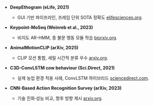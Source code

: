 - **DeepEthogram (eLife, 2021)**
    - GUI 기반 파이프라인, 프레임 단위 SOTA 정확도 [elifesciences.org](https://elifesciences.org/articles/63377?utm_source=chatgpt.com).
- **Keypoint-MoSeq (Weinreb et al., 2023)**
    - 비지도 AR-HMM, 종 불문 행동 모듈 학습 [biorxiv.org](https://www.biorxiv.org/content/10.1101/2023.03.16.532307v1.full.pdf?utm_source=chatgpt.com).
- **AnimalMotionCLIP (arXiv, 2025)**
    
    - CLIP 모션 통합, 세밀 시간적 분류 우수 [arxiv.org](https://arxiv.org/abs/2505.00569?utm_source=chatgpt.com).
        
- **C3D-ConvLSTM cow behaviour (Sci.Direct, 2021)**
    
    - 실제 농업 환경 적용 사례, ConvLSTM 하이브리드 [sciencedirect.com](https://www.sciencedirect.com/science/article/pii/S0168169921006670?utm_source=chatgpt.com).
        
- **CNN-Based Action Recognition Survey (arXiv, 2023)**
    
    - 기술 진화·성능 비교, 향후 방향 제시 [arxiv.org](https://arxiv.org/abs/2301.06187?utm_source=chatgpt.com).